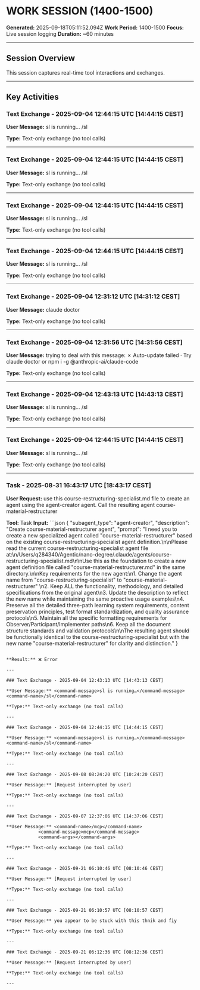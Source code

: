 # WORK SESSION (1400-1500)

**Generated:** 2025-09-18T05:11:52.094Z
**Work Period:** 1400-1500
**Focus:** Live session logging
**Duration:** ~60 minutes

---

## Session Overview

This session captures real-time tool interactions and exchanges.

---

## Key Activities

### Text Exchange - 2025-09-04 12:44:15 UTC [14:44:15 CEST]

**User Message:** <command-message>sl is running…</command-message>
<command-name>/sl</command-name>

**Type:** Text-only exchange (no tool calls)

---

### Text Exchange - 2025-09-04 12:44:15 UTC [14:44:15 CEST]

**User Message:** <command-message>sl is running…</command-message>
<command-name>/sl</command-name>

**Type:** Text-only exchange (no tool calls)

---

### Text Exchange - 2025-09-04 12:44:15 UTC [14:44:15 CEST]

**User Message:** <command-message>sl is running…</command-message>
<command-name>/sl</command-name>

**Type:** Text-only exchange (no tool calls)

---

### Text Exchange - 2025-09-04 12:44:15 UTC [14:44:15 CEST]

**User Message:** <command-message>sl is running…</command-message>
<command-name>/sl</command-name>

**Type:** Text-only exchange (no tool calls)

---

### Text Exchange - 2025-09-04 12:31:12 UTC [14:31:12 CEST]

**User Message:** claude doctor

**Type:** Text-only exchange (no tool calls)

---

### Text Exchange - 2025-09-04 12:31:56 UTC [14:31:56 CEST]

**User Message:** trying to deal with this message: ✗ Auto-update failed · Try claude doctor or npm i -g @anthropic-ai/claude-code

**Type:** Text-only exchange (no tool calls)

---

### Text Exchange - 2025-09-04 12:43:13 UTC [14:43:13 CEST]

**User Message:** <command-message>sl is running…</command-message>
<command-name>/sl</command-name>

**Type:** Text-only exchange (no tool calls)

---

### Text Exchange - 2025-09-04 12:44:15 UTC [14:44:15 CEST]

**User Message:** <command-message>sl is running…</command-message>
<command-name>/sl</command-name>

**Type:** Text-only exchange (no tool calls)

---

### Task - 2025-08-31 16:43:17 UTC [18:43:17 CEST]

**User Request:** use this course-restructuring-specialist.md file to create an agent using the agent-creator agent. Call the resulting agent course-material-restructurer

**Tool:** Task
**Input:** ```json
{
  "subagent_type": "agent-creator",
  "description": "Create course-material-restructurer agent",
  "prompt": "I need you to create a new specialized agent called \"course-material-restructurer\" based on the existing course-restructuring-specialist agent definition.\n\nPlease read the current course-restructuring-specialist agent file at:\n/Users/q284340/Agentic/nano-degree/.claude/agents/course-restructuring-specialist.md\n\nUse this as the foundation to create a new agent definition file called \"course-material-restructurer.md\" in the same directory.\n\nKey requirements for the new agent:\n1. Change the agent name from \"course-restructuring-specialist\" to \"course-material-restructurer\" \n2. Keep ALL the functionality, methodology, and detailed specifications from the original agent\n3. Update the description to reflect the new name while maintaining the same proactive usage examples\n4. Preserve all the detailed three-path learning system requirements, content preservation principles, test format standardization, and quality assurance protocols\n5. Maintain all the specific formatting requirements for Observer/Participant/Implementer paths\n6. Keep all the document structure standards and validation protocols\n\nThe resulting agent should be functionally identical to the course-restructuring-specialist but with the new name \"course-material-restructurer\" for clarity and distinction."
}
```

**Result:** ❌ Error

---

### Text Exchange - 2025-09-04 12:43:13 UTC [14:43:13 CEST]

**User Message:** <command-message>sl is running…</command-message>
<command-name>/sl</command-name>

**Type:** Text-only exchange (no tool calls)

---

### Text Exchange - 2025-09-04 12:44:15 UTC [14:44:15 CEST]

**User Message:** <command-message>sl is running…</command-message>
<command-name>/sl</command-name>

**Type:** Text-only exchange (no tool calls)

---

### Text Exchange - 2025-09-08 08:24:20 UTC [10:24:20 CEST]

**User Message:** [Request interrupted by user]

**Type:** Text-only exchange (no tool calls)

---

### Text Exchange - 2025-09-07 12:37:06 UTC [14:37:06 CEST]

**User Message:** <command-name>/mcp</command-name>
            <command-message>mcp</command-message>
            <command-args></command-args>

**Type:** Text-only exchange (no tool calls)

---

### Text Exchange - 2025-09-21 06:10:46 UTC [08:10:46 CEST]

**User Message:** [Request interrupted by user]

**Type:** Text-only exchange (no tool calls)

---

### Text Exchange - 2025-09-21 06:10:57 UTC [08:10:57 CEST]

**User Message:** you appear to be stuck with this thnik and fiy

**Type:** Text-only exchange (no tool calls)

---

### Text Exchange - 2025-09-21 06:12:36 UTC [08:12:36 CEST]

**User Message:** [Request interrupted by user]

**Type:** Text-only exchange (no tool calls)

---


